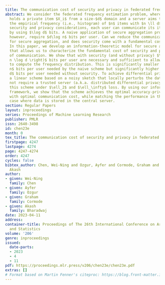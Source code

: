 ```yaml
---
title: The communication cost of security and privacy in federated frequency estimation
abstract: We consider the federated frequency estimation problem, where each user
  holds a private item $X_i$ from a size-$d$ domain and a server aims to estimate
  the empirical frequency (i.e., histogram) of $n$ items with $n \ll d$. Without any
  security and privacy considerations, each user can communicate its item to the server
  by using $\log d$ bits. A naive application of secure aggregation protocols would,
  however, require $d\log n$ bits per user. Can we reduce the communication needed
  for secure aggregation, and does security come with a fundamental cost in communication?
  In this paper, we develop an information-theoretic model for secure aggregation
  that allows us to characterize the fundamental cost of security and privacy in terms
  of communication. We show that with security (and without privacy) $\Omega\left(
  n \log d \right)$ bits per user are necessary and sufficient to allow the server
  to compute the frequency distribution. This is significantly smaller than the $d\log
  n$ bits per user needed by the naive scheme but significantly higher than the $\log
  d$ bits per user needed without security. To achieve differential privacy, we construct
  a linear scheme based on a noisy sketch that locally perturbs the data and does
  not require a trusted server (a.k.a. distributed differential privacy). We analyze
  this scheme under $\ell_2$ and $\ell_\infty$ loss. By using our information-theoretic
  framework, we show that the scheme achieves the optimal accuracy-privacy trade-off
  with optimal communication cost, while matching the performance in the centralized
  case where data is stored in the central server.
section: Regular Papers
layout: inproceedings
series: Proceedings of Machine Learning Research
publisher: PMLR
issn: 2640-3498
id: chen23e
month: 0
tex_title: The communication cost of security and privacy in federated frequency estimation
firstpage: 4247
lastpage: 4274
page: 4247-4274
order: 4247
cycles: false
bibtex_author: Chen, Wei-Ning and Ozgur, Ayfer and Cormode, Graham and Bharadwaj,
  Akash
author:
- given: Wei-Ning
  family: Chen
- given: Ayfer
  family: Ozgur
- given: Graham
  family: Cormode
- given: Akash
  family: Bharadwaj
date: 2023-04-11
address:
container-title: Proceedings of The 26th International Conference on Artificial Intelligence
  and Statistics
volume: '206'
genre: inproceedings
issued:
  date-parts:
  - 2023
  - 4
  - 11
pdf: https://proceedings.mlr.press/v206/chen23e/chen23e.pdf
extras: []
# Format based on Martin Fenner's citeproc: https://blog.front-matter.io/posts/citeproc-yaml-for-bibliographies/
---
```

